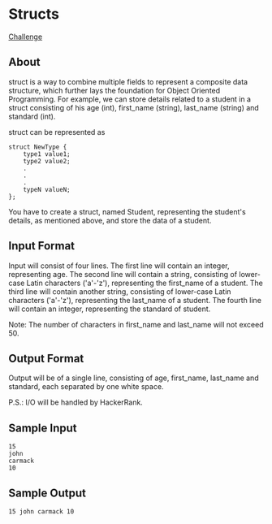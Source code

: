 # Structs

[Challenge](https://www.hackerrank.com/challenges/c-tutorial-struct/problem)

## About

struct is a way to combine multiple fields to represent a composite data structure, 
which further lays the foundation for Object Oriented Programming. 
For example, we can store details related to a student in a struct consisting of his age (int), 
first_name (string), last_name (string) and standard (int).

struct can be represented as

```
struct NewType {
    type1 value1;
    type2 value2;
    .
    .
    .
    typeN valueN;
};

```

You have to create a struct, named Student, representing the student's details, as mentioned above, and store the data of a student.

## Input Format

Input will consist of four lines.
The first line will contain an integer, representing age.
The second line will contain a string, consisting of lower-case Latin characters ('a'-'z'), representing the first_name of a student.
The third line will contain another string, consisting of lower-case Latin characters ('a'-'z'), representing the last_name of a student.
The fourth line will contain an integer, representing the standard of student.

Note: The number of characters in first_name and last_name will not exceed 50.

## Output Format

Output will be of a single line, consisting of age, first_name, last_name and standard, each separated by one white space.

P.S.: I/O will be handled by HackerRank.

## Sample Input

```
15
john
carmack
10
```

## Sample Output

```
15 john carmack 10
```
